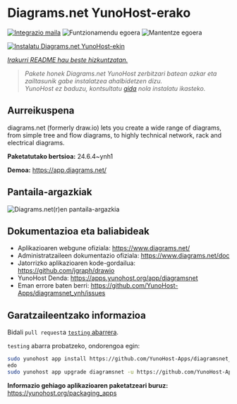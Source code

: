 <!--
Ohart ongi: README hau automatikoki sortu da <https://github.com/YunoHost/apps/tree/master/tools/readme_generator>ri esker
EZ editatu eskuz.
-->

# Diagrams.net YunoHost-erako

[![Integrazio maila](https://dash.yunohost.org/integration/diagramsnet.svg)](https://ci-apps.yunohost.org/ci/apps/diagramsnet/) ![Funtzionamendu egoera](https://ci-apps.yunohost.org/ci/badges/diagramsnet.status.svg) ![Mantentze egoera](https://ci-apps.yunohost.org/ci/badges/diagramsnet.maintain.svg)

[![Instalatu Diagrams.net YunoHost-ekin](https://install-app.yunohost.org/install-with-yunohost.svg)](https://install-app.yunohost.org/?app=diagramsnet)

*[Irakurri README hau beste hizkuntzatan.](./ALL_README.md)*

> *Pakete honek Diagrams.net YunoHost zerbitzari batean azkar eta zailtasunik gabe instalatzea ahalbidetzen dizu.*  
> *YunoHost ez baduzu, kontsultatu [gida](https://yunohost.org/install) nola instalatu ikasteko.*

## Aurreikuspena

diagrams.net (formerly draw.io) lets you create a wide range of diagrams, from simple tree and flow diagrams, to highly technical network, rack and electrical diagrams.


**Paketatutako bertsioa:** 24.6.4~ynh1

**Demoa:** <https://app.diagrams.net/>

## Pantaila-argazkiak

![Diagrams.net(r)en pantaila-argazkia](./doc/screenshots/screenshot.png)

## Dokumentazioa eta baliabideak

- Aplikazioaren webgune ofiziala: <https://www.diagrams.net/>
- Administratzaileen dokumentazio ofiziala: <https://www.diagrams.net/doc>
- Jatorrizko aplikazioaren kode-gordailua: <https://github.com/jgraph/drawio>
- YunoHost Denda: <https://apps.yunohost.org/app/diagramsnet>
- Eman errore baten berri: <https://github.com/YunoHost-Apps/diagramsnet_ynh/issues>

## Garatzaileentzako informazioa

Bidali `pull request`a [`testing` abarrera](https://github.com/YunoHost-Apps/diagramsnet_ynh/tree/testing).

`testing` abarra probatzeko, ondorengoa egin:

```bash
sudo yunohost app install https://github.com/YunoHost-Apps/diagramsnet_ynh/tree/testing --debug
edo
sudo yunohost app upgrade diagramsnet -u https://github.com/YunoHost-Apps/diagramsnet_ynh/tree/testing --debug
```

**Informazio gehiago aplikazioaren paketatzeari buruz:** <https://yunohost.org/packaging_apps>
